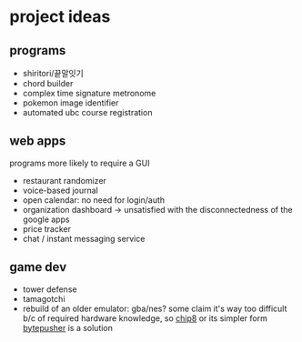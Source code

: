 # project ideas 
## programs
- shiritori/끝말잇기
- chord builder
- complex time signature metronome
- pokemon image identifier
- automated ubc course registration

## web apps
programs more likely to require a GUI
- restaurant randomizer
- voice-based journal
- open calendar: no need for login/auth
- organization dashboard -> unsatisfied with the disconnectedness of the google apps
- price tracker
- chat / instant messaging service


## game dev
- tower defense
- tamagotchi
- rebuild of an older emulator: gba/nes? some claim it's way too difficult b/c of required hardware knowledge, so [chip8](https://blog.scottlogic.com/2017/12/13/chip8-emulator-webassembly-rust.html) or its simpler form [bytepusher](https://esolangs.org/wiki/BytePusher) is a solution
